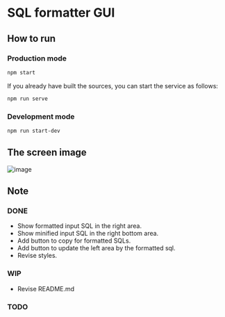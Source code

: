 # SQL formatter GUI

## How to run

### Production mode

```bash
npm start
```

If you already have built the sources, you can start the service as follows:

```bash
npm run serve
```

### Development mode

```bash
npm run start-dev
```

## The screen image

![image](https://user-images.githubusercontent.com/6317652/45630066-d852be80-bad2-11e8-9039-4ba33dd7c528.png)

## Note

### DONE

- Show formatted input SQL in the right area.
- Show minified input SQL in the right bottom area.
- Add button to copy for formatted SQLs.
- Add button to update the left area by the formatted sql.
- Revise styles.

### WIP

- Revise README.md

### TODO
